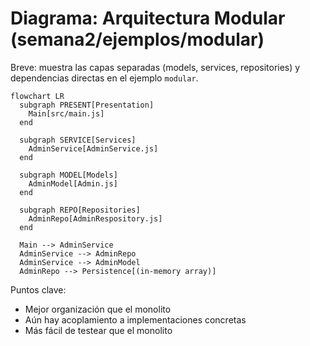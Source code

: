 # Diagrama: Arquitectura Modular (semana2/ejemplos/modular)

Breve: muestra las capas separadas (models, services, repositories) y dependencias directas en el ejemplo `modular`.

```mermaid
flowchart LR
  subgraph PRESENT[Presentation]
    Main[src/main.js]
  end

  subgraph SERVICE[Services]
    AdminService[AdminService.js]
  end

  subgraph MODEL[Models]
    AdminModel[Admin.js]
  end

  subgraph REPO[Repositories]
    AdminRepo[AdminRespository.js]
  end

  Main --> AdminService
  AdminService --> AdminRepo
  AdminService --> AdminModel
  AdminRepo --> Persistence[(in-memory array)]
```

Puntos clave:
- Mejor organización que el monolito
- Aún hay acoplamiento a implementaciones concretas
- Más fácil de testear que el monolito
